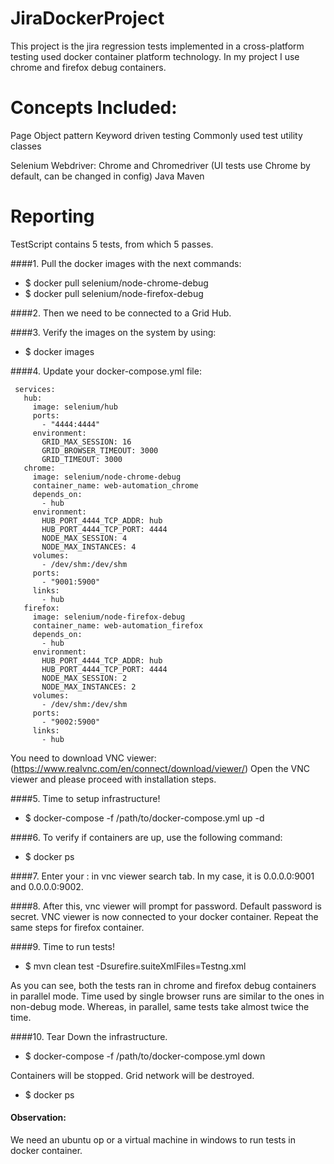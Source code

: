 # JiraDockerProject

This project is the jira regression tests implemented in a cross-platform testing used
docker container platform technology. In my project I use chrome and firefox debug containers.

# Concepts Included:

Page Object pattern
Keyword driven testing
Commonly used test utility classes

Selenium Webdriver: Chrome and Chromedriver (UI tests use Chrome by default, can be changed in config)
Java
Maven

# Reporting
 
TestScript contains 5 tests, from which 5 passes.


####1. Pull the docker images with the next commands:

- $ docker pull selenium/node-chrome-debug
- $ docker pull selenium/node-firefox-debug

####2. Then we need to be connected to a Grid Hub.

####3. Verify the images on the system by using:
- $ docker images

####4. Update your docker-compose.yml file:

```version: "3"
 services:
   hub:
     image: selenium/hub
     ports:
       - "4444:4444"
     environment:
       GRID_MAX_SESSION: 16
       GRID_BROWSER_TIMEOUT: 3000
       GRID_TIMEOUT: 3000
   chrome:
     image: selenium/node-chrome-debug
     container_name: web-automation_chrome
     depends_on:
       - hub
     environment:
       HUB_PORT_4444_TCP_ADDR: hub
       HUB_PORT_4444_TCP_PORT: 4444
       NODE_MAX_SESSION: 4
       NODE_MAX_INSTANCES: 4
     volumes:
       - /dev/shm:/dev/shm
     ports:
       - "9001:5900"
     links:
       - hub
   firefox:
     image: selenium/node-firefox-debug
     container_name: web-automation_firefox
     depends_on:
       - hub
     environment:
       HUB_PORT_4444_TCP_ADDR: hub
       HUB_PORT_4444_TCP_PORT: 4444
       NODE_MAX_SESSION: 2
       NODE_MAX_INSTANCES: 2
     volumes:
       - /dev/shm:/dev/shm
     ports:
       - "9002:5900"
     links:
       - hub
```
You need to download VNC viewer: (https://www.realvnc.com/en/connect/download/viewer/)
Open the VNC viewer and please proceed with installation steps.

####5. Time to setup infrastructure!
- $ docker-compose -f /path/to/docker-compose.yml up -d

####6. To verify if containers are up, use the following command:
- $ docker ps

####7.
Enter your <ip address of your container>:<container port address> in vnc viewer search tab. In my case, it is 0.0.0.0:9001 and 0.0.0.0:9002.

####8.
After this, vnc viewer will prompt for password. Default password is secret.
VNC viewer is now connected to your docker container. Repeat the same steps for firefox container.

####9. Time to run tests!
- $ mvn clean test -Dsurefire.suiteXmlFiles=Testng.xml

As you can see, both the tests ran in chrome and firefox debug containers in parallel mode. 
Time used by single browser runs are similar to the ones in non-debug mode. Whereas, in parallel, same tests take almost twice the time.

####10. Tear Down the infrastructure.
- $ docker-compose -f /path/to/docker-compose.yml down

Containers will be stopped. Grid network will be destroyed.
- $ docker ps

#### Observation:
We need an ubuntu op or a virtual machine in windows to run tests in docker container.



